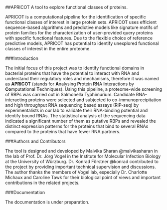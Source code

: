 ##APRICOT
A tool to explore functional classes of proteins.

APRICOT is a computational pipeline for the identification of specific functional classes of interest in large protein sets. APRICOT uses efficient sequence-based algorithms and predictive models like signature motifs of protein families for the characterization of user-provided query proteins with specific functional features. Due to the flexible choice of reference predictive models, APRICOT has potential to identify unexplored functional classes of interest in the entire proteome.

###Introduction

The initial focus of this project was to identify functional domains in bacterial proteins that have the potential to interact with RNA and understand their regulatory roles and mechanisms, therefore it was named as **APRICOT** (stands for **A**nalysing **P**rotein **R**NA **I**nteractions by **Co**mputational **T**echniques). Using this pipeline, a proteome-wide screening of RBPs was carried out in Salmonella Typhimurium. Candidate RNA-interacting proteins were selected and subjected to co-immunoprecipitation and high throughput RNA sequencing based assays (RIP-seq) by experimentalists in our lab to validate their RNA-binding potential and identify bound RNAs. The statistical analysis of the sequencing data indicated a significant number of them as putative RBPs and revealed the distinct expression patterns for the proteins that bind to several RNAs compared to the proteins that have fewer RNA partners.

###Authors and Contributors

The tool is designed and developed by Malvika Sharan @malvikasharan in the lab of Prof. Dr. Jörg Vogel in the Institute for Molecular Infection Biology at the University of Würzburg. Dr. Konrad Förstner @konrad contributed to the project by providing important technical supervision and discussions. The author thanks the members of Vogel lab, especially Dr. Charlotte Michaux and Caroline Tawk for their biological point of views and important contributions in the related projects.

###Documentation

The documentation is under preparation.


